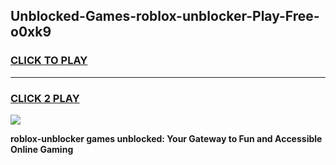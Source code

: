 
## Unblocked-Games-roblox-unblocker-Play-Free-o0xk9
<h3>
<a href="https://premium76.site?title=roblox-unblocker&ref=20M">CLICK TO PLAY</a></h3>
<hr>

<h3>
<a href="https://premium76.site?title=roblox-unblocker&ref=20M">CLICK 2 PLAY</a>
  
</h3>

<a href="https://premium76.site?title=roblox-unblocker&ref=19M"><img src="https://clearcache.store/games.png"></a>


**roblox-unblocker games unblocked: Your Gateway to Fun and Accessible Online Gaming**
